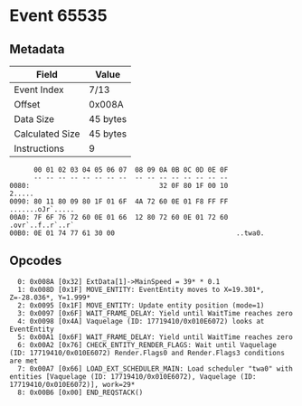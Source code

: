 # Event 65535

## Metadata

| Field           | Value    |
|-----------------|----------|
| Event Index     | 7/13     |
| Offset          | 0x008A   |
| Data Size       | 45 bytes |
| Calculated Size | 45 bytes |
| Instructions    | 9        |

```
      00 01 02 03 04 05 06 07  08 09 0A 0B 0C 0D 0E 0F
      -- -- -- -- -- -- -- --  -- -- -- -- -- -- -- --
0080:                                32 0F 80 1F 00 10            2.....
0090: 80 11 80 09 80 1F 01 6F  4A 72 60 0E 01 F8 FF FF  .......oJr`.....
00A0: 7F 6F 76 72 60 0E 01 66  12 80 72 60 0E 01 72 60  .ovr`..f..r`..r`
00B0: 0E 01 74 77 61 30 00                              ..twa0.         
```

## Opcodes

```
  0: 0x008A [0x32] ExtData[1]->MainSpeed = 39* * 0.1
  1: 0x008D [0x1F] MOVE_ENTITY: EventEntity moves to X=19.301*, Z=-28.036*, Y=1.999*
  2: 0x0095 [0x1F] MOVE_ENTITY: Update entity position (mode=1)
  3: 0x0097 [0x6F] WAIT_FRAME_DELAY: Yield until WaitTime reaches zero
  4: 0x0098 [0x4A] Vaquelage (ID: 17719410/0x010E6072) looks at EventEntity
  5: 0x00A1 [0x6F] WAIT_FRAME_DELAY: Yield until WaitTime reaches zero
  6: 0x00A2 [0x76] CHECK_ENTITY_RENDER_FLAGS: Wait until Vaquelage (ID: 17719410/0x010E6072) Render.Flags0 and Render.Flags3 conditions are met
  7: 0x00A7 [0x66] LOAD_EXT_SCHEDULER_MAIN: Load scheduler "twa0" with entities [Vaquelage (ID: 17719410/0x010E6072), Vaquelage (ID: 17719410/0x010E6072)], work=29*
  8: 0x00B6 [0x00] END_REQSTACK()
```
